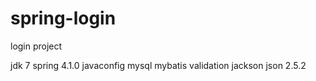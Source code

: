# spring-login
login project

jdk 7
spring 4.1.0
javaconfig
mysql
mybatis
validation
jackson json 2.5.2
